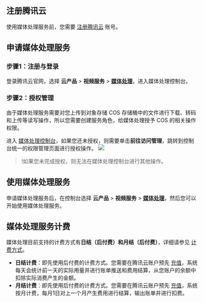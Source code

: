 ## 注册腾讯云
使用媒体处理服务前，您需要 [注册腾讯云](https://cloud.tencent.com/document/product/378/17985) 账号。

## 申请媒体处理服务
### 步骤1：注册与登录

登录腾讯云官网，选择 **云产品** > **视频服务** > [**媒体处理**](https://console.cloud.tencent.com/mps)，进入媒体处理控制台。

### 步骤2：授权管理
由于媒体处理服务需要对您上传到对象存储 COS 存储桶中的文件进行下载、转码和上传等读写操作，所以您需要创建服务角色，给媒体处理授予 COS 的相关操作权限。

进入 [媒体处理控制台](https://console.cloud.tencent.com/mps)，如果您还未授权，则需要单击**前往访问管理**，跳转到控制台统一的权限管理页面进行授权操作。
![](https://main.qcloudimg.com/raw/9e23f6dc5332257d713af0b4836665e1.png)
>!如果您未完成授权，则无法在媒体处理控制台进行其他操作。


## 使用媒体处理服务
申请媒体处理服务后，在控制台选择 **云产品** > **视频服务** > [**媒体处理**](https://console.cloud.tencent.com/mps)，然后您可以开始使用媒体处理服务。

## 媒体处理服务计费
媒体处理目前支持的计费方式有**日结（后付费）**和**月结（后付费）**，详细请参见 [计费方式](https://cloud.tencent.com/document/product/862/36180)。

- **日结计费**：即先使用后付费的计费方式。您需要在腾讯云账户预先 [充值](https://console.cloud.tencent.com/expense/recharge)，系统每天会统计前一天的实际用量并进行账单推送和费用结算，从您账户的余额中扣除实际消费产生的金额。
-  **月结计费**：即先使用后付费的计费方式。您需要在腾讯云账户预先 [充值](https://console.cloud.tencent.com/expense/recharge)，系统按月计费，每月1日对上一个月产生费用进行结算，输出账单并进行扣费。
